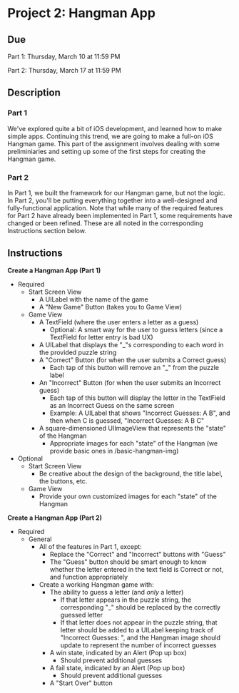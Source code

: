 # Project 2: Hangman App

## Due 
Part 1: Thursday, March 10 at 11:59 PM 


Part 2: Thursday, March 17 at 11:59 PM

## Description 
### Part 1 
We've explored quite a bit of iOS development, and learned how to make simple
apps. Continuing this trend, we are going to make a full-on iOS Hangman game.
This part of the assignment involves dealing with some preliminiaries and
setting up some of the first steps for creating the Hangman game.

### Part 2 
In Part 1, we built the framework for our Hangman game, but not the logic. In
Part 2, you'll be putting everything together into a well-designed and
fully-functional application.  Note that while many of the required features for
Part 2 have already been implemented in Part 1, some requirements have changed
or been refined. These are all noted in the corresponding Instructions section
below.

## Instructions 
**Create a Hangman App (Part 1)**
* Required
  * Start Screen View
    * A UILabel with the name of the game
    * A "New Game" Button (takes you to Game View)
  * Game View
    * A TextField (where the user enters a letter as a guess)
      * Optional: A smart way for the user to guess letters (since a TextField
              for letter entry is bad UX)
    * A UILabel that displays the "_"s corresponding to each word in the
    provided puzzle string
    * A "Correct" Button (for when the user submits a Correct guess)
      * Each tap of this button will remove an "_" from the puzzle label
    * An "Incorrect" Button (for when the user submits an Incorrect guess)
      * Each tap of this button will display the letter in the TextField as an
      Incorrect Guess on the same screen
      * Example: A UILabel that shows "Incorrect Guesses: A B", and then when C
      is guessed, "Incorrect Guesses: A B C"
    * A square-dimensioned UIImageView that represents the "state" of the
    Hangman
      * Appropriate images for each "state" of the Hangman (we provide basic
              ones in /basic-hangman-img)
* Optional
  * Start Screen View
    * Be creative about the design of the background, the title label, the
    buttons, etc.
  * Game View
    * Provide your own customized images for each "state" of the Hangman

**Create a Hangman App (Part 2)**
* Required
  * General
    * All of the features in Part 1, except:
      * Replace the "Correct" and "Incorrect" buttons with "Guess"
      * The "Guess" button should be smart enough to know whether the letter
      entered in the text field is Correct or not, and function appropriately
    * Create a working Hangman game with:
      * The ability to guess a letter (and *only* a letter)
        * If that letter appears in the puzzle string, the corresponding "_"
        should be replaced by the correctly guessed letter
        * If that letter does not appear in the puzzle string, that letter
    should be added to a UILabel keeping track of "Incorrect Guesses: ", and the
    Hangman image should update to represent the number of incorrect guesses
      * A win state, indicated by an Alert (Pop up box)
        * Should prevent additional guesses
      * A fail state, indicated by an Alert (Pop up box)
        * Should prevent additional guesses
      * A "Start Over" button
